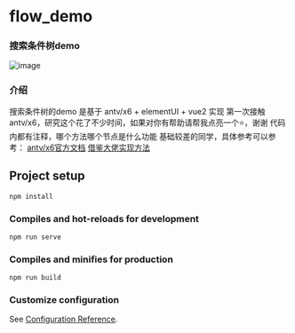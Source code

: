# flow_demo

### 搜索条件树demo
![image](https://github.com/Academicrubbish/flow_demo/assets/62707624/a49d4a57-be3b-4f68-a592-6be438aaf2e2)

### 介绍

搜索条件树的demo 是基于 antv/x6 + elementUI + vue2 实现
第一次接触antv/x6，研究这个花了不少时间，如果对你有帮助请帮我点亮一个⭐，谢谢
代码内都有注释，哪个方法哪个节点是什么功能
基础较差的同学，具体参考可以参考：
[antv/x6官方文档](https://antv-x6.gitee.io/zh/docs/tutorial/about) 
[借鉴大佬实现方法](https://zhuanlan.zhihu.com/p/591414574)

## Project setup
```
npm install
```

### Compiles and hot-reloads for development
```
npm run serve
```

### Compiles and minifies for production
```
npm run build
```

### Customize configuration
See [Configuration Reference](https://cli.vuejs.org/config/).
